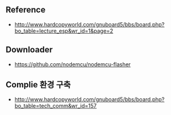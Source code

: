 
## Reference
* http://www.hardcopyworld.com/gnuboard5/bbs/board.php?bo_table=lecture_esp&wr_id=1&page=2

## Downloader
* https://github.com/nodemcu/nodemcu-flasher

## Complie 환경 구축
* http://www.hardcopyworld.com/gnuboard5/bbs/board.php?bo_table=tech_comm&wr_id=157
